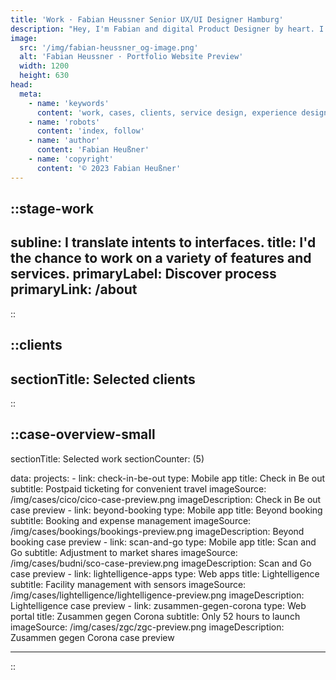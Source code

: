 ```yaml
---
title: 'Work · Fabian Heussner Senior UX/UI Designer Hamburg'
description: "Hey, I'm Fabian and digital Product Designer by heart. I connect people's needs with aesthetics."
image:
  src: '/img/fabian-heussner_og-image.png'
  alt: 'Fabian Heussner · Portfolio Website Preview'
  width: 1200
  height: 630
head:
  meta:
    - name: 'keywords'
      content: 'work, cases, clients, service design, experience design, design thinking, design, ux, ui, ux/ui, product design, designer, agile, ux research, usability testing, wireframes, prototyping, ux writing, design systems, components, figma, hamburg'
    - name: 'robots'
      content: 'index, follow'
    - name: 'author'
      content: 'Fabian Heußner'
    - name: 'copyright'
      content: '© 2023 Fabian Heußner'
---
```



::stage-work
---
subline: I translate intents to interfaces. 
title: I'd the chance to work on a variety of features and services.
primaryLabel: Discover process
primaryLink: /about
---
::


::clients
---
sectionTitle: Selected clients
---
::

::case-overview-small
---
sectionTitle: Selected work
sectionCounter: (5)

data:
    projects:
      - link: check-in-be-out
        type: Mobile app
        title: Check in Be out
        subtitle: Postpaid ticketing for convenient travel
        imageSource: /img/cases/cico/cico-case-preview.png
        imageDescription: Check in Be out case preview
      - link: beyond-booking
        type: Mobile app
        title: Beyond booking
        subtitle: Booking and expense management
        imageSource: /img/cases/bookings/bookings-preview.png
        imageDescription: Beyond booking case preview
      - link: scan-and-go
        type: Mobile app
        title: Scan and Go
        subtitle: Adjustment to market shares
        imageSource: /img/cases/budni/sco-case-preview.png
        imageDescription: Scan and Go case preview
      - link: lightelligence-apps
        type: Web apps
        title: Lightelligence
        subtitle: Facility management with sensors
        imageSource: /img/cases/lightelligence/lightelligence-preview.png
        imageDescription: Lightelligence case preview
      - link: zusammen-gegen-corona
        type: Web portal
        title: Zusammen gegen Corona
        subtitle: Only 52 hours to launch
        imageSource: /img/cases/zgc/zgc-preview.png
        imageDescription: Zusammen gegen Corona case preview

---
::


